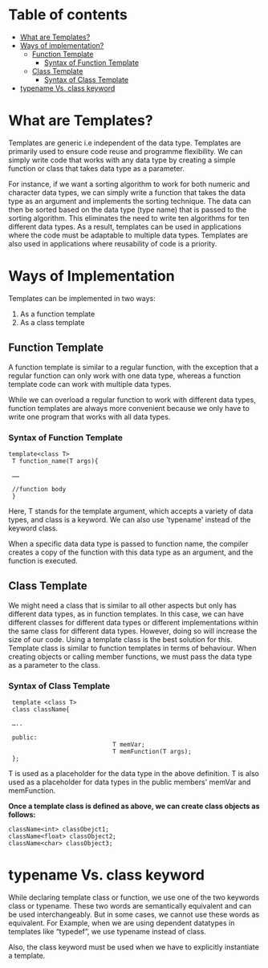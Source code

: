 # Table of contents
- [What are Templates?](#templates)
- [Ways of implementation?](#implementation)
  - [Function Template](#functionTemplate)
    - [Syntax of Function Template](#syntaxFunctionTemplate)
  - [Class Template](#classTemplate)
    - [Syntax of Class Template](#syntaxClassTemplate)
- [typename Vs. class keyword](#keyword)

# What are Templates? <a name="templates"/>

Templates are generic i.e independent of the data type.
Templates are primarily used to ensure code reuse and programme flexibility. 
We can simply write code that works with any data type by creating a simple function or class that takes data type as a parameter.

For instance, if we want a sorting algorithm to work for both numeric and character data types, 
we can simply write a function that takes the data type as an argument and implements the sorting technique.
The data can then be sorted based on the data type (type name) that is passed to the sorting algorithm. 
This eliminates the need to write ten algorithms for ten different data types.
As a result, templates can be used in applications where the code must be adaptable to multiple data types. 
Templates are also used in applications where reusability of code is a priority.

# Ways of Implementation <a name="implementation"/>

Templates can be implemented in two ways:

1. As a function template
2. As a class template

## Function Template <a name="functionTemplate"/>

A function template is similar to a regular function, with the exception that a regular function can only work with one data type, 
whereas a function template code can work with multiple data types.

While we can overload a regular function to work with different data types, 
function templates are always more convenient because we only have to write one program that works with all data types.

### Syntax of Function Template <a name="syntaxFunctionTemplate"/>

```
template<class T>
 T function_name(T args){

 ……

 //function body
 }
 ```
 Here, T stands for the template argument, which accepts a variety of data types, 
 and class is a keyword. We can also use 'typename' instead of the keyword class.

When a specific data data type is passed to function name, 
the compiler creates a copy of the function with this data type as an argument, and the function is executed.

## Class Template <a name="classTemplate"/>

We might need a class that is similar to all other aspects but only has different data types, as in function templates.
In this case, we can have different classes for different data types or different implementations within the same class for different data types. 
However, doing so will increase the size of our code.
Using a template class is the best solution for this. Template class is similar to function templates in terms of behaviour. 
When creating objects or calling member functions, we must pass the data type as a parameter to the class.

### Syntax of Class Template <a name="syntaxClassTemplate"/>

```
 template <class T>
 class className{

 …..

 public:
                             T memVar;
                             T memFunction(T args);
 };
```
T is used as a placeholder for the data type in the above definition. T is also used as a placeholder for data types in the public members' memVar and memFunction.

<b>Once a template class is defined as above, we can create class objects as follows:</b>

```
className<int> classObejct1;
className<float> classObject2;
className<char> classObject3;
```

# typename Vs. class keyword <a name="keyword"/>

While declaring template class or function, we use one of the two keywords class or typename. 
These two words are semantically equivalent and can be used interchangeably.
But in some cases, we cannot use these words as equivalent. For Example, when we are using dependent datatypes in templates like “typedef”, 
we use typename instead of class.

Also, the class keyword must be used when we have to explicitly instantiate a template.
